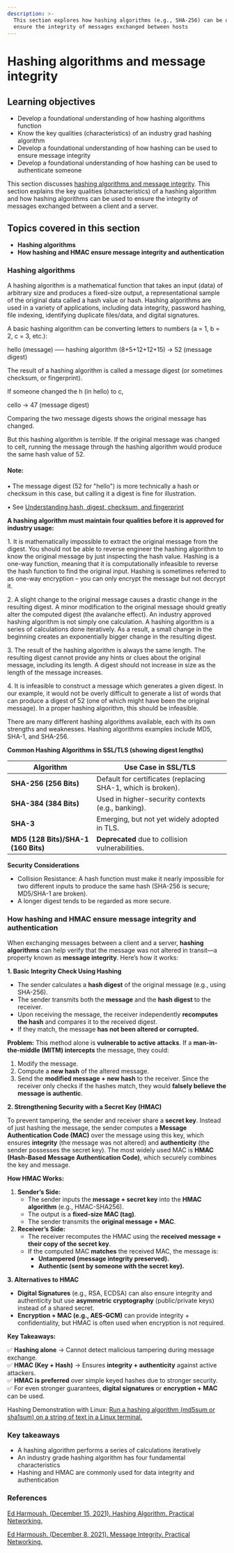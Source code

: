 ```yaml
---
description: >-
  This section explores how hashing algorithms (e.g., SHA-256) can be used to
  ensure the integrity of messages exchanged between hosts
---
```


# Hashing algorithms and message integrity

## Learning objectives

* Develop a foundational understanding of how hashing algorithms function
* Know the key qualities (characteristics) of an industry grad hashing algorithm&#x20;
* Develop a foundational understanding of how hashing can be used to ensure message integrity
* Develop a foundational understanding of how hashing can be used to authenticate someone

This section discusses [hashing algorithms and message integrity](https://builtin.com/cybersecurity/what-is-hashing). This section explains the key qualities (characteristics) of a hashing algorithm and how hashing algorithms can be used to ensure the integrity of messages exchanged between a client and a server.

## Topics covered in this section

* **Hashing algorithms**
* **How hashing and HMAC ensure message integrity and authentication**

### Hashing algorithms

A hashing algorithm is a mathematical function that takes an input (data) of arbitrary size and produces a fixed-size output, a representational sample of the original data called a hash value or hash. Hashing algorithms are used in a variety of applications, including data integrity, password hashing, file indexing, identifying duplicate files/data, and digital signatures.

A basic hashing algorithm can be converting letters to numbers (a = 1, b = 2, c = 3, etc.):

hello (message) –— hashing algorithm (8+5+12+12+15) → 52 (message digest)

The result of a hashing algorithm is called a message digest (or sometimes checksum, or fingerprint).

If someone changed the h (in hello) to c,

cello → 47 (message digest)

Comparing the two message digests shows the original message has changed.

But this hashing algorithm is terrible. If the original message was changed to celt, running the message through the hashing algorithm would produce the same hash value of 52.

#### Note:

• The message digest (52 for "hello") is more technically a hash or checksum in this case, but calling it a digest is fine for illustration.

• See [Understanding hash, digest, checksum, and fingerprint](understanding-hash-digest-checksum-and-fingerprint.md)

**A hashing algorithm must maintain four qualities before it is approved for industry usage:**

1\. It is mathematically impossible to extract the original message from the digest. You should not be able to reverse engineer the hashing algorithm to know the original message by just inspecting the hash value. Hashing is a one-way function, meaning that it is computationally infeasible to reverse the hash function to find the original input. Hashing is sometimes referred to as one-way encryption – you can only encrypt the message but not decrypt it.

2\. A slight change to the original message causes a drastic change in the resulting digest. A minor modification to the original message should greatly alter the computed digest (the avalanche effect). An industry approved hashing algorithm is not simply one calculation. A hashing algorithm is a series of calculations done iteratively. As a result, a small change in the beginning creates an exponentially bigger change in the resulting digest.

3\. The result of the hashing algorithm is always the same length. The resulting digest cannot provide any hints or clues about the original message, including its length. A digest should not increase in size as the length of the message increases.

4\. It is infeasible to construct a message which generates a given digest. In our example, it would not be overly difficult to generate a list of words that can produce a digest of 52 (one of which might have been the original message). In a proper hashing algorithm, this should be infeasible.

There are many different hashing algorithms available, each with its own strengths and weaknesses. Hashing algorithms examples include MD5, SHA-1, and SHA-256.

**Common Hashing Algorithms in SSL/TLS (showing digest lengths)**

| Algorithm                           | Use Case in SSL/TLS                                          |
| ----------------------------------- | ------------------------------------------------------------ |
| **SHA-256 (256 Bits)**              | Default for certificates (replacing SHA-1, which is broken). |
| **SHA-384 (384 Bits)**              | Used in higher-security contexts (e.g., banking).            |
| **SHA-3**                           | Emerging, but not yet widely adopted in TLS.                 |
| **MD5 (128 Bits)/SHA-1 (160 Bits)** | **Deprecated** due to collision vulnerabilities.             |

**Security Considerations**

* Collision Resistance: A hash function must make it nearly impossible for two different inputs to produce the same hash (SHA-256 is secure; MD5/SHA-1 are broken).
* A longer digest tends to be regarded as more secure.

### How hashing and HMAC ensure message integrity and authentication

When exchanging messages between a client and a server, **hashing algorithms** can help verify that the message was not altered in transit—a property known as **message integrity**. Here’s how it works:

**1. Basic Integrity Check Using Hashing**

* The sender calculates a **hash digest** of the original message (e.g., using SHA-256).
* The sender transmits both the **message** and the **hash digest** to the receiver.
* Upon receiving the message, the receiver independently **recomputes the hash** and compares it to the received digest.
* If they match, the message **has not been altered or corrupted.**

**Problem:** This method alone is **vulnerable to active attacks**. If a **man-in-the-middle (MITM) intercepts** the message, they could:

1. Modify the message.
2. Compute a **new hash** of the altered message.
3. Send the **modified message + new hash** to the receiver. Since the receiver only checks if the hashes match, they would **falsely believe the message is authentic**.

**2. Strengthening Security with a Secret Key (HMAC)**

To prevent tampering, the sender and receiver share a **secret key**. Instead of just hashing the message, the sender computes a **Message Authentication Code (MAC)** over the message using this key, which ensures **integrity** (the message was not altered) and **authenticity** (the sender possesses the secret key). The most widely used MAC is **HMAC (Hash-Based Message Authentication Code)**, which securely combines the key and message.

**How HMAC Works:**

1. **Sender’s Side:**
   * The sender inputs the **message + secret key** into the **HMAC algorithm** (e.g., HMAC-SHA256).
   * The output is a **fixed-size MAC (tag)**.
   * The sender transmits the **original message + MAC**.
2. **Receiver’s Side:**
   * The receiver recomputes the HMAC using the **received message + their copy of the secret key**.
   * If the computed MAC **matches** the received MAC, the message is:
     * **Untampered (message integrity preserved).**
     * **Authentic (sent by someone with the secret key).**

**3. Alternatives to HMAC**

* **Digital Signatures** (e.g., RSA, ECDSA) can also ensure integrity and authenticity but use **asymmetric cryptography** (public/private keys) instead of a shared secret.
* **Encryption + MAC (e.g., AES-GCM)** can provide integrity + confidentiality, but HMAC is often used when encryption is not required.

**Key Takeaways:**

✅ **Hashing alone** → Cannot detect malicious tampering during message exchange.\
✅ **HMAC (Key + Hash)** → Ensures **integrity + authenticity** against active attackers.\
✅ **HMAC is preferred** over simple keyed hashes due to stronger security.\
✅ For even stronger guarantees, **digital signatures** or **encryption + MAC** can be used.

Hashing Demonstration with Linux: [Run a hashing algorithm (md5sum or sha1sum) on a string of text in a Linux terminal.](https://www.practicalnetworking.net/series/cryptography/hashing-algorithm/)

### Key takeaways

* A hashing algorithm performs a series of calculations iteratively
* An industry grade hashing algorithm has four fundamental characteristics&#x20;
* Hashing and HMAC are commonly used for data integrity and authentication

### References

[Ed Harmoush. (December 15, 2021). Hashing Algorithm. Practical Networking.](https://www.practicalnetworking.net/series/cryptography/hashing-algorithm/)

[Ed Harmoush. (December 8, 2021). Message Integrity. Practical Networking.](https://www.practicalnetworking.net/series/cryptography/message-integrity/)
